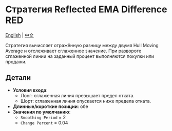 # Стратегия Reflected EMA Difference RED
[English](README.md) | [中文](README_cn.md)

Стратегия вычисляет отражённую разницу между двумя Hull Moving Average и отслеживает сглаженное значение. При развороте сглаженной линии на заданный процент выполняются покупки или продажи.

## Детали

- **Условия входа**:
  - Лонг: сглаженная линия превышает предел отката.
  - Шорт: сглаженная линия опускается ниже предела отката.
- **Длинные/короткие позиции**: обе
- **Значения по умолчанию**:
  - `Smoothing Period` = 2
  - `Change Percent` = 0.04
